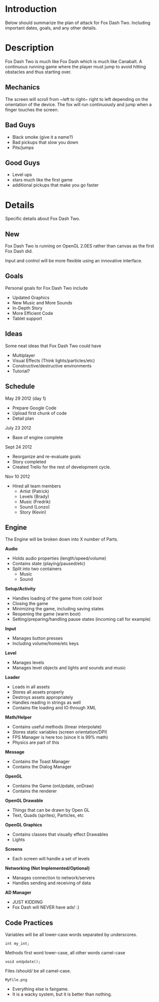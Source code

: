 # Introduction #
Below should summarize the plan of attack for Fox Dash Two. Including important dates, goals, and any other details.

# Description #
Fox Dash Two is much like Fox Dash which is much like Canabalt. A continuous running game where the player must jump to avoid hitting obstacles and thus starting over.

## Mechanics ##
The screen will scroll from ~left to right~ right to left depending on the orientation of the device. The fox will run continuously and jump when a finger touches the screen.

## Bad Guys ##
  * Black smoke (give it a name?)
  * Bad pickups that slow you down
  * Pits/jumps
## Good Guys ##
  * Level ups
  * stars much like the first game
  * additional pickups that make you go faster

# Details #

Specific details about Fox Dash Two.

## New ##
Fox Dash Two is running on OpenGL 2.0ES rather than canvas as the first Fox Dash did.

Input and control will be more flexible using an innovative interface.

## Goals ##
Personal goals for Fox Dash Two include
  * Updated Graphics
  * New Music and More Sounds
  * In-Depth Story
  * More Efficient Code
  * Tablet support

## Ideas ##
Some neat ideas that Fox Dash Two could have
  * Multiplayer
  * Visual Effects (Think lights/particles/etc)
  * Constructive/destructive environments
  * Tutorial?

## Schedule ##
May 29 2012 (day 1)
  * Prepare Google Code
  * Upload first chunk of code
  * Detail plan

July 23 2012
  * Base of engine complete

Sept 24 2012
  * Reorganize and re-evaluate goals
  * Story completed
  * Created Trello for the rest of development cycle.

Nov 10 2012
  * Hired all team members
    * Artist (Patrick)
    * Levels (Brady)
    * Music (Fredrik)
    * Sound (Lonzo)
    * Story (Kevin)

## Engine ##
The Engine will be broken down into X number of Parts.


**Audio**
  * Holds audio properties (length/speed/volume)
  * Contains state (playing/paused/etc)
  * Split into two containers
    * Music
    * Sound

**Setup/Activity**
  * Handles loading of the game from cold boot
  * Closing the game
  * Minimizing the game, including saving states
  * Reopening the game (warm boot)
  * Setting/preparing/handling pause states (incoming call for example)

**Input**
  * Manages button presses
  * Including volume/home/etc keys

**Level**
  * Manages levels
  * Manages level objects and lights and sounds and music

**Loader**
  * Loads in all assets
  * Stores all assets properly
  * Destroys assets appropriately
  * Handles reading in strings as well
  * Contains file loading and IO through XML

**Math/Helper**
  * Contains useful methods (linear interpolate)
  * Stores static variables (screen orientation/DPI)
  * FPS Manager is here too (since it is 99% math)
  * Physics are part of this

**Message**
  * Contains the Toast Manager
  * Contains the Dialog Manager

**OpenGL**
  * Contains the Game (onUpdate, onDraw)
  * Contains the renderer

**OpenGL Drawable**
  * Things that can be drawn by Open GL
  * Text, Quads (sprites), Particles, etc

**OpenGL Graphics**
  * Contains classes that visually effect Drawables
  * Lights

**Screens**
  * Each screen will handle a set of levels

**Networking (Not Implemented/Optional)**
  * Manages connection to network/servers
  * Handles sending and receiving of data

**AD Manager**
  * JUST KIDDING
  * Fox Dash will NEVER have ads! :)

## Code Practices ##
Variables will be all lower-case words separated by underscores.
```
int my_int;
```
Methods first word lower-case, all other words camel-case
```
void onUpdate();
```
Files /should/ be all camel-case.
```
MyFile.png
```
  * Everything else is fairgame.
  * It is a wacky system, but it is better than nothing.